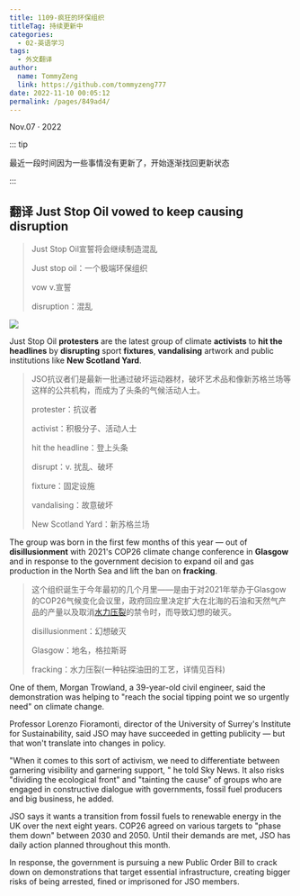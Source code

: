```yaml
---
title: 1109-疯狂的环保组织
titleTag: 持续更新中
categories: 
  - 02-英语学习
tags: 
  - 外文翻译
author: 
  name: TommyZeng
  link: https://github.com/tommyzeng777
date: 2022-11-10 00:05:12
permalink: /pages/849ad4/
---
```


Nov.07 · 2022

::: tip

最近一段时间因为一些事情没有更新了，开始逐渐找回更新状态

:::

## 翻译 Just Stop Oil vowed to keep causing disruption

> Just Stop Oil宣誓将会继续制造混乱
>
> Just stop oil：一个极端环保组织
>
> vow v.宣誓
>
> disruption：混乱

![](https://cdn.jsdelivr.net/gh/TommyZeng777/picgo/img/202211100026285.png)

Just Stop Oil **protesters** are the latest group of climate **activists** to **hit the headlines** by **disrupting** sport **fixtures**, **vandalising** artwork and public institutions like **New Scotland Yard**.<!-- more -->

> JSO抗议者们是最新一批通过破坏运动器材，破坏艺术品和像新苏格兰场等这样的公共机构，而成为了头条的气候活动人士。
>
> protester：抗议者
>
> activist：积极分子、活动人士
>
> hit the headline：登上头条
>
> disrupt：v. 扰乱、破坏
>
> fixture：固定设施
>
> vandalising：故意破坏
>
> New Scotland Yard：新苏格兰场

The group was born in the first few months of this year — out of **disillusionment** with 2021's COP26 climate change conference in **Glasgow** and in response to the government decision to expand oil and gas production in the North Sea and lift the ban on **fracking**.

> 这个组织诞生于今年最初的几个月里——是由于对2021年举办于Glasgow的COP26气候变化会议里，政府回应里决定扩大在北海的石油和天然气产品的产量以及取消[水力压裂](https://baike.baidu.com/item/%E6%B0%B4%E5%8A%9B%E5%8E%8B%E8%A3%82/3883005)的禁令时，而导致幻想的破灭。
>
> disillusionment：幻想破灭
>
> Glasgow：地名，格拉斯哥
>
> fracking：水力压裂(一种钻探油田的工艺，详情见百科)

One of them, Morgan Trowland, a 39-year-old civil engineer, said the demonstration was helping to "reach the social tipping point we so urgently need" on climate change.

Professor Lorenzo Fioramonti, director of the University of Surrey's Institute for Sustainability, said JSO may have succeeded in getting publicity — but that won't translate into changes in policy.

"When it comes to this sort of activism, we need to differentiate between garnering visibility and garnering support, " he told Sky News. It also risks "dividing the ecological front" and "tainting the cause" of groups who are engaged in constructive dialogue with governments, fossil fuel producers and big business, he added.

JSO says it wants a transition from fossil fuels to renewable energy in the UK over the next eight years. COP26 agreed on various targets to "phase them down" between 2030 and 2050. Until their demands are met, JSO has daily action planned throughout this month.

In response, the government is pursuing a new Public Order Bill to crack down on demonstrations that target essential infrastructure, creating bigger risks of being arrested, fined or imprisoned for JSO members.

